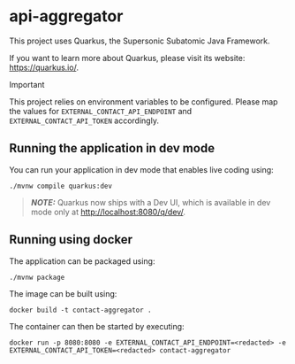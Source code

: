 # api-aggregator

This project uses Quarkus, the Supersonic Subatomic Java Framework.

If you want to learn more about Quarkus, please visit its website: <https://quarkus.io/>.

> [!IMPORTANT]  
> This project relies on environment variables to be configured. Please map the values for `EXTERNAL_CONTACT_API_ENDPOINT` and `EXTERNAL_CONTACT_API_TOKEN` accordingly.

## Running the application in dev mode

You can run your application in dev mode that enables live coding using:

```shell script
./mvnw compile quarkus:dev
```

> **_NOTE:_**  Quarkus now ships with a Dev UI, which is available in dev mode only at <http://localhost:8080/q/dev/>.

## Running using docker

The application can be packaged using:

```shell script
./mvnw package
```

The image can be built using:

```shell script
docker build -t contact-aggregator . 
```

The container can then be started by executing:

```shell script
docker run -p 8080:8080 -e EXTERNAL_CONTACT_API_ENDPOINT=<redacted> -e EXTERNAL_CONTACT_API_TOKEN=<redacted> contact-aggregator
```
